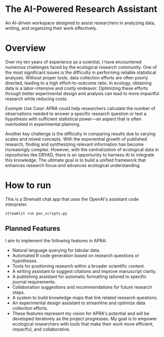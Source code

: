 # The AI-Powered Research Assistant

An AI-driven workspace designed to assist researchers in analyzing data, writing, and organizing their work effectively.

# Overview

Over my ten years of experience as a scientist, I have encountered numerous challenges faced by the ecological research community. One of the most significant issues is the difficulty in performing reliable statistical analyses. Without proper tools, data collection efforts are often poorly directed, leading to a high effort-to-outcome ratio. In ecology, obtaining data is a labor-intensive and costly endeavor. Optimizing these efforts through better experimental design and analysis can lead to more impactful research while reducing costs.

*Example Use Case*: APRA could help researchers calculate the number of observations needed to answer a specific research question or test a hypothesis with sufficient statistical power—an aspect that is often overlooked in experimental planning.

Another key challenge is the difficulty in comparing results due to varying scales and mixed concepts. With the exponential growth of published research, finding and synthesizing relevant information has become increasingly complex. However, with the centralization of ecological data in repositories like DRYAD, there is an opportunity to harness AI to integrate this knowledge. The ultimate goal is to build a unified framework that enhances research focus and advances ecological understanding.

# How to run

This is a Stremalit chat app that uses the OpenAI's assistant code interpreter.

```
streamlit run poc_scripts.py
```

## Planned Features

I aim to implement the following features in APRA:

- Natural language querying for tabular data.
- Automated R code generation based on research questions or hypotheses.
- Tools for positioning research within a broader scientific context.
- A writing assistant to suggest citations and improve manuscript clarity.
- A publishing assistant for automatic formatting tailored to specific journal requirements.
- Collaboration suggestions and recommendations for future research steps.
- A system to build knowledge maps that link related research questions.
- An experimental design assistant to streamline and optimize data collection efforts.
- These features represent my vision for APRA's potential and will be developed iteratively as the project progresses. My goal is to empower ecological researchers with tools that make their work more efficient, impactful, and collaborative.
